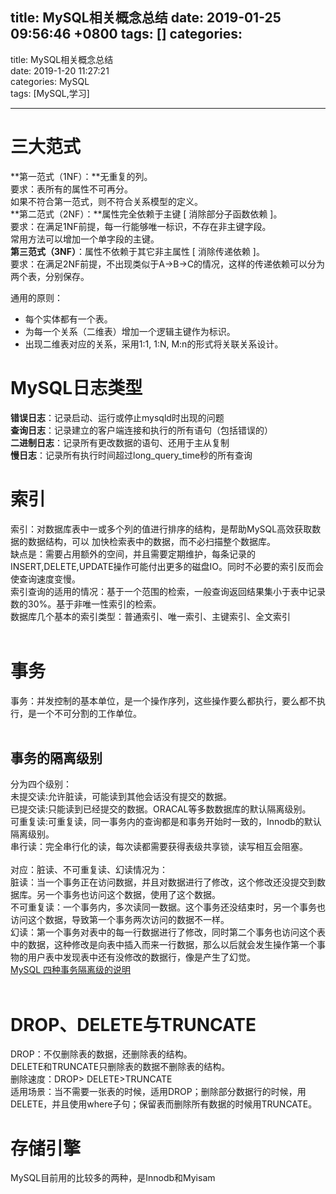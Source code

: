 
title: MySQL相关概念总结
date: 2019-01-25 09:56:46 +0800
tags: []
categories: 
---

title: MySQL相关概念总结<br />date: 2019-1-20 11:27:21<br />categories: MySQL<br />tags: [MySQL,学习]

---

# 三大范式
**第一范式（1NF）：**无重复的列。<br />要求：表所有的属性不可再分。<br />如果不符合第一范式，则不符合关系模型的定义。<br />**第二范式（2NF）：**属性完全依赖于主键 [ 消除部分子函数依赖 ]。<br />要求：在满足1NF前提，每一行能够唯一标识，不存在非主键字段。<br />常用方法可以增加一个单字段的主键。<br />**第三范式（3NF）**：属性不依赖于其它非主属性 [ 消除传递依赖 ]。<br />要求：在满足2NF前提，不出现类似于A->B->C的情况，这样的传递依赖可以分为两个表，分别保存。

通用的原则：
* 每个实体都有一个表。
* 为每一个关系（二维表）增加一个逻辑主键作为标识。
* 出现二维表对应的关系，采用1:1, 1:N, M:n的形式将关联关系设计。


# MySQL日志类型
**错误日志**：记录启动、运行或停止mysqld时出现的问题<br />**查询日志**：记录建立的客户端连接和执行的所有语句（包括错误的）<br />**二进制日志**：记录所有更改数据的语句、还用于主从复制<br />**慢日志**：记录所有执行时间超过long_query_time秒的所有查询

# 索引
索引：对数据库表中一或多个列的值进行排序的结构，是帮助MySQL高效获取数据的数据结构，可以 加快检索表中的数据，而不必扫描整个数据库。<br />缺点是：需要占用额外的空间，并且需要定期维护，每条记录的INSERT,DELETE,UPDATE操作可能付出更多的磁盘IO。同时不必要的索引反而会使查询速度变慢。<br />索引查询的适用的情况：基于一个范围的检索，一般查询返回结果集小于表中记录数的30%。基于非唯一性索引的检索。<br />数据库几个基本的索引类型：普通索引、唯一索引、主键索引、全文索引<br /><br />
# 事务
事务：并发控制的基本单位，是一个操作序列，这些操作要么都执行，要么都不执行，是一个不可分割的工作单位。<br /><br />
## 事务的隔离级别
分为四个级别：  <br />未提交读:允许脏读，可能读到其他会话没有提交的数据。<br />已提交读:只能读到已经提交的数据。ORACAL等多数数据库的默认隔离级别。   <br />可重复读:可重复读，同一事务内的查询都是和事务开始时一致的，Innodb的默认隔离级别。  <br />串行读：完全串行化的读，每次读都需要获得表级共享锁，读写相互会阻塞。<br />  <br />对应：脏读、不可重复读、幻读情况为：<br />脏读：当一个事务正在访问数据，并且对数据进行了修改，这个修改还没提交到数据库。另一个事务也访问这个数据，使用了这个数据。  <br />不可重复读：一个事务内，多次读同一数据。这个事务还没结束时，另一个事务也访问这个数据，导致第一个事务两次访问的数据不一样。  <br />幻读：第一个事务对表中的每一行数据进行了修改，同时第二个事务也访问这个表中的数据，这种修改是向表中插入而来一行数据，那么以后就会发生操作第一个事物的用户表中发现表中还有没修改的数据行，像是产生了幻觉。<br />[MySQL 四种事务隔离级的说明](https://www.cnblogs.com/zhoujinyi/p/3437475.html)<br /><br />
# DROP、DELETE与TRUNCATE
DROP：不仅删除表的数据，还删除表的结构。<br />DELETE和TRUNCATE只删除表的数据不删除表的结构。<br />删除速度：DROP> DELETE>TRUNCATE<br />适用场景：当不需要一张表的时候，适用DROP；删除部分数据行的时候，用DELETE，并且使用where子句；保留表而删除所有数据的时候用TRUNCATE。

# 存储引擎
MySQL目前用的比较多的两种，是Innodb和Myisam

<br />
